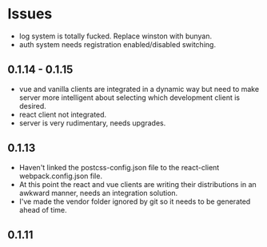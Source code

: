 # Issues

* log system is totally fucked. Replace winston with bunyan.
* auth system needs registration enabled/disabled switching.

## 0.1.14 - 0.1.15

* vue and vanilla clients are integrated in a dynamic way but need to make server more intelligent about selecting which development client is desired.
* react client not integrated.
* server is very rudimentary, needs upgrades.

## 0.1.13

* Haven't linked the postcss-config.json file to the react-client webpack.config.json file.
* At this point the react and vue clients are writing their distributions in an awkward manner, needs an integration solution.
* I've made the vendor folder ignored by git so it needs to be generated ahead of time.

## 0.1.11
